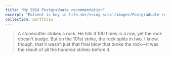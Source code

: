 ```yaml
---
title: "My 2024 Postgraduate recommendation"
excerpt: "Patient is key in life.<br/><img src='/images/Postgraduate recommendation.png'>"
collection: portfolio
---
```


> A stonecutter strikes a rock. He hits it 100 times in a row, yet the rock doesn’t budge. But on the 101st strike, the rock splits in two. I know, though, that it wasn’t just that final blow that broke the rock—it was the result of all the hundred strikes before it.
